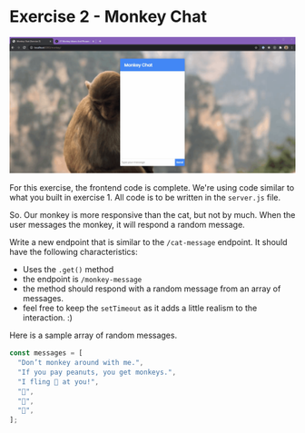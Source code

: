 # Exercise 2 - Monkey Chat

![exercise 2](../__lecture/assets/exercise-2.gif)

For this exercise, the frontend code is complete. We're using code similar to what you built in exercise 1. All code is to be written in the `server.js` file.

So. Our monkey is more responsive than the cat, but not by much. When the user messages the monkey, it will respond a random message.

Write a new endpoint that is similar to the `/cat-message` endpoint. It should have the following characteristics:

- Uses the `.get()` method
- the endpoint is `/monkey-message`
- the method should respond with a random message from an array of messages.
- feel free to keep the `setTimeout` as it adds a little realism to the interaction. :)

Here is a sample array of random messages.

```js
const messages = [
  "Don’t monkey around with me.",
  "If you pay peanuts, you get monkeys.",
  "I fling 💩 at you!",
  "🙊",
  "🙈",
  "🙉",
];
```
